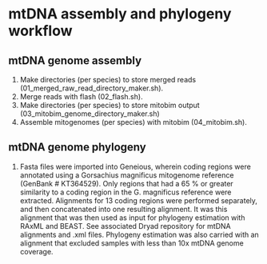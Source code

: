 # mtDNA assembly and phylogeny workflow

## mtDNA genome assembly

1. Make directories (per species) to store merged reads (01_merged_raw_read_directory_maker.sh). 
2. Merge reads with flash (02_flash.sh). 
3. Make directories (per species) to store mitobim output (03_mitobim_genome_directory_maker.sh)
4. Assemble mitogenomes (per species) with mitobim (04_mitobim.sh). 

## mtDNA genome phylogeny

1. Fasta files were imported into Geneious, wherein coding regions were annotated using a Gorsachius magnificus mitogenome reference (GenBank # KT364529). Only regions that had a 65 % or greater similarity to a coding region in the G. magnificus reference were extracted. Alignments for 13 coding regions were performed separately, and then concatenated into one resulting alignment. It was this alignment that was then used as input for phylogeny estimation with RAxML and BEAST. See associated Dryad repository for mtDNA alignments and .xml files. Phylogeny estimation was also carried with an alignment that excluded samples with less than 10x mtDNA genome coverage. 

